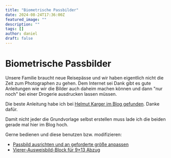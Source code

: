 ```yaml
---
title: "Biometrische Passbilder"
date: 2024-08-24T17:36:00Z
featured_image: ""
description: ""
tags: []
author: daniel
draft: false
---
```


# Biometrische Passbilder

Unsere Familie braucht neue Reisepässe und wir haben eigentlich nicht die Zeit zum Photographen zu gehen. Dem Internet sei Dank gibt es gute Anleitungen wie wir die Bilder auch daheim machen können und dann "nur noch" bei einer Drogerie ausdrucken lassen müssen.

Die beste Anleitung habe ich bei [Helmut Karger im Blog gefunden](https://blog.helmutkarger.de/diy-passfotos-selbst-gemacht/). Danke dafür.

Damit nicht jeder die Grundvorlage selbst erstellen muss lade ich die beiden gerade mal hier im Blog hoch.

Gerne bedienen und diese benutzen bzw. modifizieren:
  * [Passbild ausrichten und an geforderte größe anpassen](/files/BaseLayerPassbild.xcf)
  * [Vierer-Ausweisbild-Block für 9×13 Abzug](/files/BaseLayer4Passbilder9x13.xcf)
